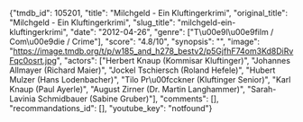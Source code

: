 {"tmdb_id": 105201, "title": "Milchgeld - Ein Kluftingerkrimi", "original_title": "Milchgeld - Ein Kluftingerkrimi", "slug_title": "milchgeld-ein-kluftingerkrimi", "date": "2012-04-26", "genre": ["T\u00e9l\u00e9film / Com\u00e9die / Crime"], "score": "4.8/10", "synopsis": "", "image": "https://image.tmdb.org/t/p/w185_and_h278_bestv2/p5GjfhF74om3Kd8DiRvFqc0osrt.jpg", "actors": ["Herbert Knaup (Kommisar Kluftinger)", "Johannes Allmayer (Richard Maier)", "Jockel Tschiersch (Roland Hefele)", "Hubert Mulzer (Hans Lodenbacher)", "Tilo Pr\u00fcckner (Kluftinger Senior)", "Karl Knaup (Paul Ayerle)", "August Zirner (Dr. Martin Langhammer)", "Sarah-Lavinia Schmidbauer (Sabine Gruber)"], "comments": [], "recommandations_id": [], "youtube_key": "notfound"}